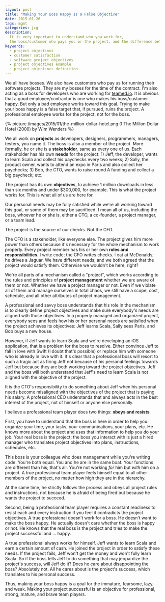 ```yaml
---
layout: post
title: "Making Your Boss Happy Is a False Objective"
date: 2015-01-26
tags: mgmt
categories: jcg
description:
  It is very important to understand who you work for,
  the boss/customer who pays you or the project, and the difference between them.
keywords:
  - project objectives
  - customer satisfaction
  - software project objectives
  - project objectives example
  - project objectives definition
---
```


We all have bosses. We also have customers who pay us for running
their software projects. They are my bosses for the time of the contract. I'm also
acting as a boss for developers who are working for [teamed.io](http://www.teamed.io).
It is obvious that a good employee/contractor is one who makes his
boss/customer happy. But only a bad employee works toward
this goal. Trying to make your boss happy is a false target that,
if pursued, ruins the project. A professional employee works
for the project, not for the boss.

<!--more-->

{% picture /images/2015/01/the-million-dollar-hotel.png 0 The Million Dollar Hotel (2000) by Wim Wenders %}

We all work on **projects** as developers, designers, programmers, managers,
testers, you name it. The boss is also a member of the project. More
formally, he or she is a **stakeholder**, same as every one of us. Each stakeholder
has his own **needs** for the project: 1) Jeff, the developer, wants to learn Scala
and collect his paychecks every two weeks; 2) Sally, the product owner,
wants to attend an expo in Paris and also collect her paychecks;
3) Bob, the CTO, wants to raise round A funding and collect a big paycheck; etc.

The project has its own **objectives**, to achieve 1 million downloads
in less than six months and under $300,000, for example.
This is what the project works for. This is what all of us are here for.

Our personal needs may be fully satisfied
while we're all working toward this goal, or some of them may
be sacrificed. I mean all of us, including the boss, whoever he or she is,
either a CTO, a co-founder, a project manager, or a team lead.

The project is the source of our checks. Not the CFO.

The CFO is a stakeholder, like everyone else. The project gives him more
power than others because it's necessary for the whole mechanism to
work properly. Every project member has his or her own **roles and responsibilities**.
I write code; the CFO writes checks. I eat at McDonalds; he drives
a Jaguar. We have different needs, and we both agreed that the project
would satisfy them. Otherwise we wouldn't be here, right?

We're all parts of a mechanism called a "project", which works according
to the rules and principles of **project management** whether we are aware of
them or not. Whether we have a project manager or not. Even if we violate
all of them and manage ourselves in total chaos, we still have a scope,
cost, schedule, and all other attributes of project management.

A professional and savvy boss understands that his role in the mechanism
is to clearly define project objectives and make sure everybody's needs are
aligned with those objectives. In a properly managed and organized project,
everybody sees and feels how his or her personal needs are satisfied
when the project achieves its objectives: Jeff learns Scala, Sally
sees Paris, and Bob buys a new house.

However, if Jeff wants to learn Scala and we're
developing an iOS application, that is a problem for the boss to resolve.
Either convince Jeff to fall in love with Swift (I doubt that's possible)
or replace him with someone who is already in love with it. It's clear that
a professional boss will resort to such a tragic act as firing Jeff
not because of his personal feelings towards Jeff but because
they are both working toward the project objectives. Jeff and the boss
will both understand that Jeff's need to learn Scala is not aligned
with the objective of the project.

It is the CTO's responsibility to do something about Jeff when his personal
needs become misaligned with the objectives of the project that is paying
his salary. A professional CEO understands that and
always acts in the best interest of the project, not of himself or
anyone else personally.

I believe a professional team player does two things:
**obeys and resists**.

First, you have to understand that the boss is here in order
to help you organize your time, your tasks, your communications,
your plans, etc. He knows more about the project and uses that
information to help you do your job. Your real boss is the project;
the boss you interact with is just a hired manager who translates
project objectives into plans, instructions, schedules, etc.

This boss is your colleague who does management while you're
writing code. You're both equal. You and he are in the same boat. Your
functions are different than his; that's all. You're not working
_for_ him but _with_ him on a project. A true professional team player
feels himself equal to all other members of the project, no matter
how high they are in the hierarchy.

At the same time, he strictly follows the process and
obeys all project rules and instructions, not because he is afraid of
being fired but because he wants the project to succeed.

Second, being a professional team player requires a constant readiness
to resist each and every instruction if you feel it contradicts
the project objectives. A true professional doesn't work for a boss.
He doesn't want to make the boss happy. He actually doesn't care whether the
boss is happy or not. He knows that the real boss is the project and tries
to make the project successful and ... happy.

A true professional always works for himself. Jeff wants to learn Scala
and earn a certain amount of cash. He joined the project in order to satisfy these
needs. If the project fails, Jeff won't get the money and won't fully learn Scala.
So if the boss tells Jeff to do something that may jeopardize the
project's success, will Jeff do it? Does he care about disappointing the boss?
Absolutely not. All he cares about is the project's success, which translates to his
personal success.

Thus, making your boss happy is a goal for the immature, fearsome, lazy, and weak.
Making your project successful is an objective for professional,
strong, mature, and brave team players.
